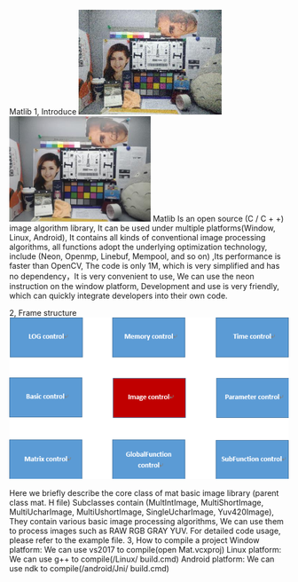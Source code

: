 Matlib
1, Introduce
![debug](./Picture/debug.png)
![ref](./Picture/ref.png)
Matlib Is an open source (C / C + +) image algorithm library, It can be used under multiple platforms(Window, Linux, Android), It contains all kinds of conventional image processing algorithms, all functions adopt the underlying optimization technology, include (Neon, Openmp, Linebuf, Mempool, and so on) ,Its performance is faster than OpenCV, The code is only 1M, which is very simplified and has no dependency，It is very convenient to use, We can use the neon instruction on the window platform, Development and use is very friendly, which can quickly integrate developers into their own code.





2, Frame structure
![framestucture](./Picture/framestucture.png)





Here we briefly describe the core class of mat basic image library (parent class mat. H file) 
Subclasses contain (MultIntImage, MultiShortImage, MultiUcharImage, MultiUshortImage, SingleUcharImage, Yuv420Image), They contain various basic image processing algorithms, We can use them to process images such as RAW RGB GRAY YUV.
For detailed code usage, please refer to the example file.
3, How to compile a project
Window platform: We can use vs2017 to compile(open Mat.vcxproj)
Linux platform: We can use g++ to compile(/Linux/ build.cmd)
Android platform: We can use ndk to compile(/android/Jni/ build.cmd)